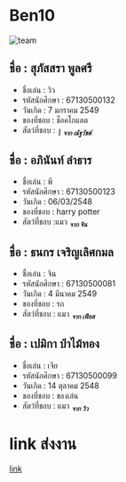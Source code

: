 # Ben10
![team]()


## ชื่อ : สุภัสสรา พูลศรี
* ชื่อเล่น : วิว
* รหัสนักศึกษา : 67130500132
* วันเกิด : 7 มกราคม 2549
* ของที่ชอบ : ช็อคโกแลต 
* สัตว์ที่ชอบ :  งู   <sub>*__จาก ณัฐวัชต์__*</sub>
## ชื่อ : อภินันท์ ลำธาร
* ชื่อเล่น : พี
* รหัสนักศึกษา : 67130500123
* วันเกิด : 06/03/2548
* ของที่ชอบ : harry potter 
* สัตว์ที่ชอบ :แมว   <sub>*__จาก จิน__*</sub>
## ชื่อ : ธนกร เจริญเลิศกมล
* ชื่อเล่น : จิน
* รหัสนักศึกษา : 67130500081
* วันเกิด : 4 มีนาคม 2549
* ของที่ชอบ : รถ
* สัตว์ที่ชอบ : แมว <sub>*__จาก เฟียส__*</sub>
## ชื่อ : เปมิกา ป่าไม้ทอง
* ชื่อเล่น : เจีย
* รหัสนักศึกษา : 67130500099
* วันเกิด : 14 ตุลาคม 2548
* ของที่ชอบ : ของเล่น
* สัตว์ที่ชอบ : แมว <sub>*__จาก วิว__*</sub>
# link ส่งงาน
[link](siam-yam/hw-submission.md)
